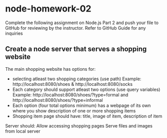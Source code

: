 # node-homework-02

Complete the following assignment on Node.js Part 2 and push your file to GitHub for reviewing by the instructor. Refer to GitHub Guide for any inquiries

## Create a node server that serves a shopping website
The main shopping website has options for:
* selecting atleast two shopping categories (use path)
  Example: http://localhost:8080/shoes & http://localhost:8080/socks
* Each category should support atleast two options (use query variables)
  Example: http://localhost:8080/shoes/?type=formal and http://localhost:8080/shoes/?type=informal
* Each option (four total options minimum) has a webpage of its own where you show description of one or more shopping items
* Shopping item page should have: title, image of item, description of item

Server should:
Allow accessing shopping pages
Serve files and images from local server
